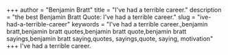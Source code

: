 +++
author = "Benjamin Bratt"
title = "I've had a terrible career."
description = "the best Benjamin Bratt Quote: I've had a terrible career."
slug = "ive-had-a-terrible-career"
keywords = "I've had a terrible career.,benjamin bratt,benjamin bratt quotes,benjamin bratt quote,benjamin bratt sayings,benjamin bratt saying,quotes, sayings,quote, saying, motivation"
+++
I've had a terrible career.
